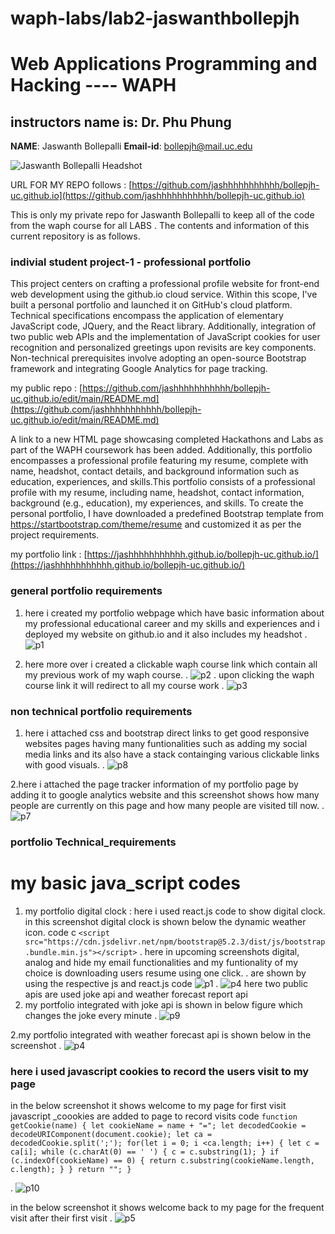 # waph-labs/lab2-jaswanthbollepjh
# Web Applications Programming and Hacking ---- WAPH
## instructors name is: Dr. Phu Phung
**NAME**: Jaswanth Bollepalli
**Email-id**: bollepjh@mail.uc.edu 

![Jaswanth Bollepalli Headshot](images/jashheadshot.jpeg)

 URL FOR MY REPO follows : [https://github.com/jashhhhhhhhhhh/bollepjh-uc.github.io](https://github.com/jashhhhhhhhhhh/bollepjh-uc.github.io)

This is only my private repo for Jaswanth Bollepalli to keep all of the code from the waph course for all LABS . The contents and information of this current repository is as follows.

### indivial student project-1 - professional portfolio 
This project centers on crafting a professional profile website for front-end web development using the github.io cloud service. Within this scope, I've built a personal portfolio and launched it on GitHub's cloud platform. Technical specifications encompass the application of elementary JavaScript code, JQuery, and the React library. Additionally, integration of two public web APIs and the implementation of JavaScript cookies for user recognition and personalized greetings upon revisits are key components. Non-technical prerequisites involve adopting an open-source Bootstrap framework and integrating Google Analytics for page tracking.

my public repo : [https://github.com/jashhhhhhhhhhh/bollepjh-uc.github.io/edit/main/README.md](https://github.com/jashhhhhhhhhhh/bollepjh-uc.github.io/edit/main/README.md)


A link to a new HTML page showcasing completed Hackathons and Labs as part of the WAPH coursework has been added. Additionally, this portfolio encompasses a professional profile featuring my resume, complete with name, headshot, contact details, and background information such as education, experiences, and skills.This portfolio consists of a professional profile with my resume, including name, headshot, contact information, background (e.g., education), my experiences, and skills. To create the personal portfolio, I have downloaded a predefined Bootstrap template from https://startbootstrap.com/theme/resume and customized it as per the project requirements.


my portfolio link : [https://jashhhhhhhhhhh.github.io/bollepjh-uc.github.io/](https://jashhhhhhhhhhh.github.io/bollepjh-uc.github.io/)

### general portfolio requirements 
 1. here i created my portfolio webpage which have basic information about my professional educational career and my skills and experiences and i deployed my website on github.io and it also includes my headshot
.
![p1](labReports/p1.png)

 2. here more over i created a clickable waph course link which contain all my previous work of my waph course.
.
![p2](labReports/p2.png)
.
upon clicking the waph course link it will redirect to all my course work
.
![p3](labReports/p3.png)

### non technical portfolio requirements 
1. here i attached css and bootstrap direct links to get good responsive websites pages having many funtionalities such as adding my social media links and its also have a stack containging various clickable links with good visuals.
.
![p8](labReports/p8.png)

2.here i attached the page tracker information of my portfolio page by adding it to google analytics website and this screenshot shows how many people are currently on this page and how many people are visited till now.
.
![p7](labReports/p7.png)

### portfolio Technical_requirements
# my basic java_script codes
1. my portfolio digital clock : here i used react.js code to show digital clock. in this screenshot digital clock is shown below the dynamic weather icon.
code c ```<script src="https://cdn.jsdelivr.net/npm/bootstrap@5.2.3/dist/js/bootstrap.bundle.min.js"></script>```
. 
here in upcoming screenshots digital, analog and hide my email functionalities and my funtionality of my choice is downloading users resume using one click.
. are shown by using the respective js and react.js code 
![p1](labReports/p1.png)
.
![p4](labReports/p4.png) 
here two public apis are used joke api and weather forecast report api 
1. my portfolio integrated with joke api is shown in below figure which changes the joke every minute
.
![p9](labReports/p9.png)

2.my portfolio integrated with weather forecast api is shown below in the screenshot 
.
![p4](labReports/p4.png)

### here i used javascript cookies to record the users visit to my page 
in the below screenshot it shows welcome to my page for first visit
javascript _coookies are added to page to record visits 
code ```function getCookie(name) {
            let cookieName = name + "=";
            let decodedCookie = decodeURIComponent(document.cookie);
            let ca = decodedCookie.split(';');
            for(let i = 0; i <ca.length; i++) {
                let c = ca[i];
                while (c.charAt(0) == ' ') {
                    c = c.substring(1);
                }
                if (c.indexOf(cookieName) == 0) {
                    return c.substring(cookieName.length, c.length);
                }
            }
            return "";
        }```
        
.
![p10](labReports/p10.png)

in the below screenshot it shows welcome back to my page for the frequent visit after their first visit 
.
![p5](labReports/p5.png)










